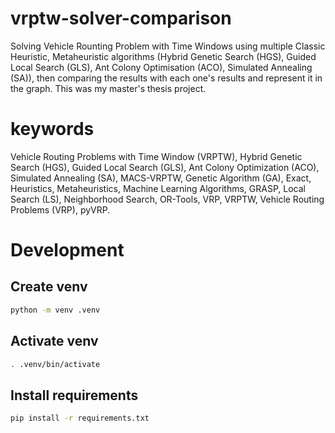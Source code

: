 # vrptw-solver-comparison
Solving Vehicle Rounting Problem with Time Windows using multiple Classic Heuristic, Metaheuristic algorithms (Hybrid Genetic Search (HGS), Guided Local Search (GLS), Ant Colony Optimisation (ACO), Simulated Annealing (SA)), then comparing the results with each one's results and represent it in the graph. This was my master's thesis project.

# keywords
Vehicle Routing Problems with Time Window (VRPTW), Hybrid Genetic Search (HGS), Guided Local Search (GLS), Ant Colony Optimization (ACO), Simulated Annealing (SA), MACS-VRPTW, Genetic Algorithm (GA), Exact, Heuristics, Metaheuristics, Machine Learning Algorithms, GRASP, Local Search (LS), Neighborhood Search, OR-Tools, VRP, VRPTW, Vehicle Routing Problems (VRP), pyVRP.

# Development

## Create venv

```sh
python -m venv .venv
```

## Activate venv

```sh
. .venv/bin/activate
```

## Install requirements

```sh
pip install -r requirements.txt
